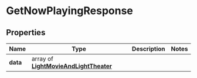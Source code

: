 # GetNowPlayingResponse

## Properties

| Name     | Type                                                        | Description | Notes |
| -------- | ----------------------------------------------------------- | ----------- | ----- |
| **data** | array of [**LightMovieAndLightTheater**](LightMovieAndLightTheater.md) |             |
